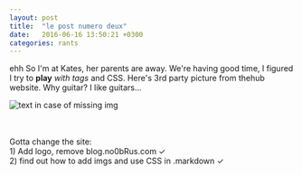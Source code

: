 ```yaml
---
layout: post
title:  "le post numero deux"
date:   2016-06-16 13:50:21 +0300
categories: rants
---
```

ehh So I'm at Kates, her parents are away. We're having good time, I figured I try to <strong>play</strong> <em>with</em> <i>tags</i> and CSS.
Here's 3rd party picture from thehub website.
Why guitar? I like guitars...
<style>
background-image: url();
</style>
![text in case of missing img][img1]

[img1]: http://thehub.musiciansfriend.com/images/stratguide/fender-american-standard-stratocaster-electric-guitar-ocean-blue-metallic-800x272.jpg "It's my low res bg pic"

<br>
<br>
Gotta change the site: <br>
1) Add logo, remove blog.no0bRus.com  ✓ <br>
2) find out how to add imgs and use CSS in .markdown ✓ <br>
